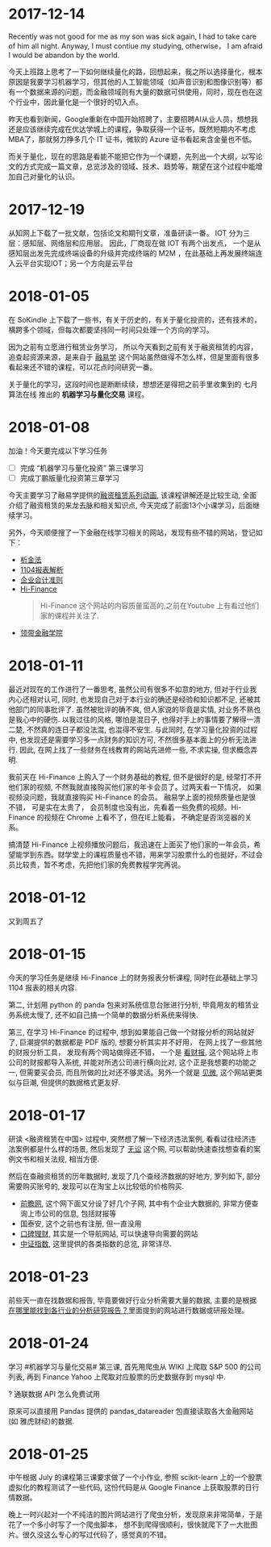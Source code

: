 # 2017-12-14
Recently was not good for me as my son was sick again, I had to take care of him all night.
Anyway, I must contiue my studying, otherwise， I am afraid I would be abandon by the world.

今天上班路上思考了一下如何继续量化的路，回想起来，我之所以选择量化，根本原因是我要学习机器学习，但其他的人工智能领域（如声音识别和图像识别等）都有一个数据来源的问题，而金融领域则有大量的数据可供使用，同时，现在也在这个行业中，因此量化是一个很好的切入点。

昨天也看到新闻，Google重新在中国开始招聘了，主要招聘AI从业人员，想想我还是应该继续完成在优达学城上的课程，争取获得一个证书，既然短期内不考虑MBA了，那就努力挣多几个 IT 证书，微软的 Azure 证书看起来含金量也不低。

而关于量化，现在的思路是看能不能把它作为一个课题，先列出一个大纲，以写论文的方式完成一篇文章，总览涉及的领域、技术、趋势等，期望在这个过程中能增加自己对量化的认识。
  
# 2017-12-19
从知网上下载了一批文献，包括论文和期刊文章，准备研读一番。
IOT 分为三层：感知层、网络层和应用层。 因此，厂商现在做 IOT 有两个出发点， 一个是从感知层出发先完成终端设备的升级并完成终端的 M2M ，在此基础上再发展终端连入云平台实现IOT；另一个方向是云平台
  
  
# 2018-01-05
在 SoKindle 上下载了一些书，有关于历史的，有关于量化投资的，还有技术的，横跨多个领域，但每次都要坚持同一时间只处理一个方向的学习。

因为之前有立愿进行租赁业务学习， 所以今天看到之前有关于融资租赁的内容， 追查起资源来源，是来自于 [融易学](http://www.ryx365.com/default.html) 这个网站虽然做得不怎么样，但是里面有很多看起来还不错的课程，可以花点时间研究一番。

关于量化的学习，这段时间也是断断续续，想想还是得把之前手里收集到的 七月算法在线 推出的 **机器学习与量化交易** 课程。

# 2018-01-08
加油！今天要完成以下学习任务

- [ ] 完成 “机器学习与量化投资” 第三课学习
- [ ] 完成丁鹏版量化投资第三章学习

今天主要学习了融易学提供的[融资租赁系列动画](http://www.ryx365.com/online_2300.html), 该课程讲解还是比较生动, 全面介绍了融资租赁的来龙去脉和相关知识点, 今天完成了前面13个小课学习，后面继续学习。

另外，今天顺便搜了一下金融在线学习相关的网站，发现有些不错的网站，登记如下：
  - [析金法](http://www.xijinfa.com)
  - [1104报表解析](https://mp.weixin.qq.com/s/Uex3GCW-vNli8cg7C4gGYw)
  - [企业会计准则](http://www.easyfinance.com.cn/Finance/html/Feature/2014New-Accounting.htm?icn=2014NewAccounting&icp=index-right3)
  - [Hi-Finance](http://web.hi-finance.com.cn/)
    > Hi-Finance 这个网站的内容质量蛮高的,之前在Youtube 上有看过他们家的课程并关注了.
  - [领带金融学院](http://www.ilingdai.com)

# 2018-01-11
最近对现在的工作进行了一番思考, 虽然公司有很多不如意的地方, 但对于行业我内心还相对认可, 同时, 也发现自己对于本行业的确还是经验和知识都不足, 还被其他部门的同事批评了. 虽然被批评的确不爽, 但人家说的毕竟是实情, 对业务不熟也是我心中的硬伤. 以我过往的风格, 哪怕是混日子, 也得对手上的事情要了解得一清二楚, 不然真的连日子都没法混, 也混得不安生.
与此同时, 在学习量化投资的过程中, 也发现还是需要学习多一点财务的知识方可, 不然很多基本面上的分析无法进行. 因此, 在网上找了一些财务在线教育的网站先进修一些, 不求实操, 但求概念弄明.

我前天在 Hi-Finance 上购入了一个财务基础的教程, 但不是很好的是, 经常打不开他们家的视频, 不然我就直接购买他们家的年卡会员了。过两天看一下情况， 如果视频没问题，我就直接购买 Hi-Finance 的会员。 融易学上面的视频质量也是很不错， 可是实在太贵了， 会员制度也没有出，先看着一些免费的视频。Hi-Finance 的视频在 Chrome 上看不了，但在IE上能看， 不确定是否浏览器的关系。

搞清楚 Hi-Finance 上视频播放问题后，我迅速在上面买了他们家的一年会员，希望能学到东西。财学堂上的课程质量也不错，用来学习股票什么的也挺好，不过会员比较贵，暂不考虑，先把他们家的免费教程学完再说。

# 2018-01-12
又到周五了 

# 2018-01-15
今天的学习任务是继续 Hi-Finance 上的财务报表分析课程, 同时在此基础上学习 1104 报表的相关内容.

第二, 计划用 python 的 panda 包来对系统信息台账进行分析, 毕竟用友的租赁业务系统太慢了, 还不如自己搞一个简单的数据分析系统来得快.

第三, 在学习 Hi-Finance 的过程中, 想到如果能自己做一个财报分析的网站就好了, 巨潮提供的数据都是 PDF 版的, 想要分析其实并不好用， 在网上找了一些其他的财报分析工具， 发现有两个网站做得还不错， 一个是 [看财报](http://www.kancaibao.com/0/index.asp), 这个网站将上市公司的财报都导入系统, 并能对所选公司进行横向比对, 这个正是我想要的功能之一, 但需要买会员, 而且所做的比对还不够灵活。另外一个就是 [见微](https://www.jianweidata.com/Home/SearchMainFiling), 这个网站更类似与巨潮, 但提供的数据格式更友好.


# 2018-01-17
研读 <融资租赁在中国> 过程中, 突然想了解一下经济违法案例, 看看过往经济违法案例都是什么样的场景, 然后发现了 [无讼](https://www.itslaw.com/bj) 这个网, 可以帮助快速查找想查看的案例文书和相关法规, 相当方便.

然后在查融资租赁的历年数据时, 发现了几个查经济数据的好地方, 罗列如下, 部分需要购买账号的, 发现可以在淘宝上以比较低的价格购买.
  - [前瞻网](https://www.qianzhan.com/), 这个网下面又分设了好几个子网, 其中有个企业大数据的, 非常方便查询上市公司的信息, 包括财报等
  - 国泰安, 这个之前也有注册, 但一直没用
  - [口碑理财](http://www.koubeilicai.com/index.html), 其实是一个导航网站, 可以快速导向需要的网站
  - [中证指数](http://www.csindex.com.cn/zh-CN), 这里提供的各类指数的总览, 非常详尽.

  # 2018-01-23
  前些天一直在找数据和报告, 毕竟要做好行业分析需要大量的数据, 主要的是根据[在哪里能找到各行业的分析研究报告？](https://www.zhihu.com/question/19766160)里面提到的网站进行数据或研报处理。

  # 2018-01-24
  学习 #机器学习与量化交易# 第三课, 首先用爬虫从 WIKI 上爬取 S&P 500 的公司列表, 再到 Finance Yahoo 上爬取对应股票的历史数据存到 mysql 中.

  ? 通联数据 API 怎么免费试用

原来可以直接用 Pandas 提供的 pandas_datareader 包直接读取各大金融网站(如 雅虎财经)的数据.  

# 2018-01-25
中午根据 July 的课程第三课要求做了一个小作业, 参照 scikit-learn 上的一个股票虚拟化的教程测试了一些代码, 这份代码是从 Google Finance 上获取股票的日行情数据。

晚上一时兴起对一个不纯洁的图片网站进行了爬虫分析，发现原来非常简单，于是花了一个多小时写了一个爬虫脚本， 想不到爬得很顺利，很快就爬下了一大批图片。很久没这么专心的写过代码了，感觉真的不错。

 